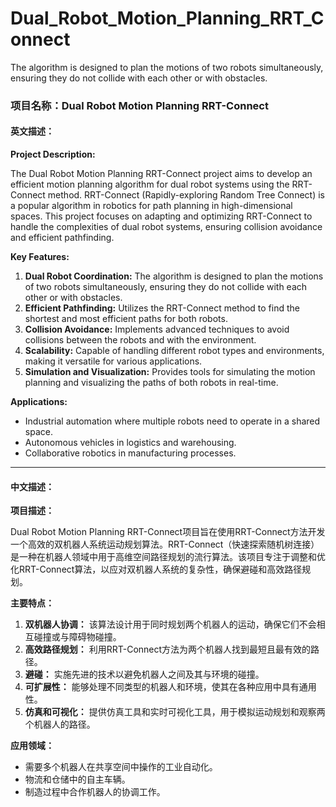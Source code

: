 # Dual_Robot_Motion_Planning_RRT_Connect
The algorithm is designed to plan the motions of two robots simultaneously, ensuring they do not collide with each other or with obstacles.
### 项目名称：Dual Robot Motion Planning RRT-Connect

#### 英文描述：

**Project Description:**

The Dual Robot Motion Planning RRT-Connect project aims to develop an efficient motion planning algorithm for dual robot systems using the RRT-Connect method. RRT-Connect (Rapidly-exploring Random Tree Connect) is a popular algorithm in robotics for path planning in high-dimensional spaces. This project focuses on adapting and optimizing RRT-Connect to handle the complexities of dual robot systems, ensuring collision avoidance and efficient pathfinding.

**Key Features:**
1. **Dual Robot Coordination:** The algorithm is designed to plan the motions of two robots simultaneously, ensuring they do not collide with each other or with obstacles.
2. **Efficient Pathfinding:** Utilizes the RRT-Connect method to find the shortest and most efficient paths for both robots.
3. **Collision Avoidance:** Implements advanced techniques to avoid collisions between the robots and with the environment.
4. **Scalability:** Capable of handling different robot types and environments, making it versatile for various applications.
5. **Simulation and Visualization:** Provides tools for simulating the motion planning and visualizing the paths of both robots in real-time.

**Applications:**
- Industrial automation where multiple robots need to operate in a shared space.
- Autonomous vehicles in logistics and warehousing.
- Collaborative robotics in manufacturing processes.

---

#### 中文描述：

**项目描述：**

Dual Robot Motion Planning RRT-Connect项目旨在使用RRT-Connect方法开发一个高效的双机器人系统运动规划算法。RRT-Connect（快速探索随机树连接）是一种在机器人领域中用于高维空间路径规划的流行算法。该项目专注于调整和优化RRT-Connect算法，以应对双机器人系统的复杂性，确保避碰和高效路径规划。

**主要特点：**
1. **双机器人协调：** 该算法设计用于同时规划两个机器人的运动，确保它们不会相互碰撞或与障碍物碰撞。
2. **高效路径规划：** 利用RRT-Connect方法为两个机器人找到最短且最有效的路径。
3. **避碰：** 实施先进的技术以避免机器人之间及其与环境的碰撞。
4. **可扩展性：** 能够处理不同类型的机器人和环境，使其在各种应用中具有通用性。
5. **仿真和可视化：** 提供仿真工具和实时可视化工具，用于模拟运动规划和观察两个机器人的路径。

**应用领域：**
- 需要多个机器人在共享空间中操作的工业自动化。
- 物流和仓储中的自主车辆。
- 制造过程中合作机器人的协调工作。
